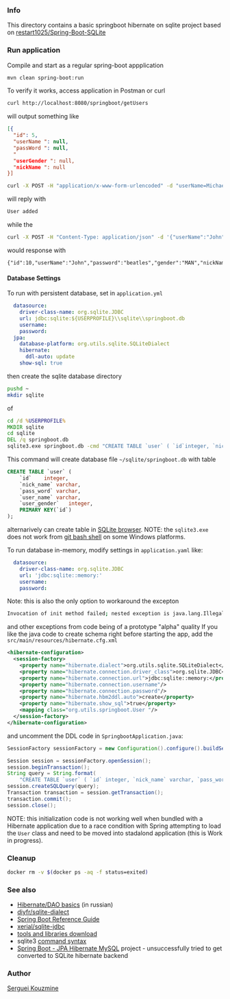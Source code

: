 ### Info

This directory contains a basic springboot hibernate on sqlite project based on
[restart1025/Spring-Boot-SQLite](https://github.com/restart1025/Spring-Boot-SQLite)

### Run application

Compile and start as a regular spring-boot appplication
```sh
mvn clean spring-boot:run
```
To verify it works, access application in Postman or curl
```sh
curl http://localhost:8080/springboot/getUsers
```
will output something like

```json
[{
  "id": 5,
  "userName ": null,
  "passWord ": null,
  "
  "userGender ": null,
  "nickName ": null
}]
```
```sh
curl -X POST -H "application/x-www-form-urlencoded" -d "userName=Michael&nickName=michaeljackson&gender=MAN&password=thriller&confirmPassword=thriller" http://localhost:8080/springboot/addUser
```
will reply with
```sh
User added
```
while the
```sh
curl -X POST -H "Content-Type: application/json" -d '{"userName":"John", "password":"beatles", "gender":"MAN"}' http://localhost:8080/springboot/addUserObject
```
would response with
```
{"id":10,"userName":"John","password":"beatles","gender":"MAN","nickName":null}

```
#### Database Settings

To run with persistent database, set in `application.yml`
```yaml
  datasource:
    driver-class-name: org.sqlite.JDBC
    url: jdbc:sqlite:${USERPROFILE}\\sqlite\\springboot.db
    username:
    password:
  jpa:
    database-platform: org.utils.sqlite.SQLiteDialect
    hibernate:
      ddl-auto: update
    show-sql: true
```

then create the sqlite database directory
```sh
pushd ~
mkdir sqlite
```
of
```cmd
cd /d %USERPROFILE%
MKDIR sqlite
cd sqlite
DEL /q springboot.db
sqlite3.exe springboot.db -cmd "CREATE TABLE `user` ( `id`integer, `nick_name`varchar, `pass_word`varchar, `user_gender`integer,  PRIMARY KEY(`id`) ); " ""
```
This command will create database file `~/sqlite/springboot.db` with table
```sql
CREATE TABLE `user` (
	`id`	integer,
	`nick_name`	varchar,
	`pass_word`	varchar,
	`user_name`	varchar,
	`user_gender`	integer,
	PRIMARY KEY(`id`)
);
```
alternarively can create table in [SQLite browser](https://sqlitebrowser.org).
NOTE: the `sqlite3.exe` does not work from [git bash shell](https://gitforwindows.org) on some Windows platforms.

To run database in-memory, modify settings in `application.yaml` like:
```yaml
  datasource:
    driver-class-name: org.sqlite.JDBC
    url: 'jdbc:sqlite::memory:'
    username:
    password:
```
Note: this is also the only option to workaround the excepton
```sh
Invocation of init method failed; nested exception is java.lang.IllegalArgumentException: No Spring Session store is configured: set the 'spring.session.store-type' property 
```
and other exceptions from code being of a prototype "alpha" quality
If you like the java code to create schema right before starting the app, add the `src/main/resources/hibernate.cfg.xml`
```xml
<hibernate-configuration>
  <session-factory>
    <property name="hibernate.dialect">org.utils.sqlite.SQLiteDialect</property>
    <property name="hibernate.connection.driver_class">org.sqlite.JDBC</property>
    <property name="hibernate.connection.url">jdbc:sqlite::memory:</property>
    <property name="hibernate.connection.username"/>
    <property name="hibernate.connection.password"/>
    <property name="hibernate.hbm2ddl.auto">create</property>
    <property name="hibernate.show_sql">true</property>
    <mapping class="org.utils.springboot.User "/>
  </session-factory>
</hibernate-configuration>
```
and uncomment the DDL code in `SpringbootApplication.java`:

```java
SessionFactory sessionFactory = new Configuration().configure().buildSessionFactory();

Session session = sessionFactory.openSession();
session.beginTransaction();
String query = String.format(
    "CREATE TABLE `user` ( `id`	integer, `nick_name` varchar, `pass_word` varchar, `user_name` varchar, `user_gender` integer, PRIMARY KEY(`id`));");
session.createSQLQuery(query);
Transaction transaction = session.getTransaction();
transaction.commit();
session.close();
```
NOTE: this initialization code is not working well when bundled with a Hibernate application
due to a race condition with Spring attempting to load the `User` class and need to be moved into stadalond application (this is Work in progress).

### Cleanup

```sh
docker rm -v $(docker ps -aq -f status=exited)
```
### See also

  * [Hibernate/DAO basics](https://habrahabr.ru/post/255829/) (in russian)
  * [diyfr/sqlite-dialect](https://github.com/diyfr/sqlite-dialect)
  * [Spring Boot Reference Guide](https://docs.spring.io/spring-boot/docs/current/reference/html/howto-build.html)
  * [xerial/sqlite-jdbc](https://bitbucket.org/xerial/sqlite-jdbc)
  * [tools and libraries download](https://www.sqlite.org/download.html)
  * sqlite3 [command syntax](https://www.sqlite.org/cli.html)
  * [Spring Boot - JPA Hibernate MySQL](https://github.com/alicankustemur/spring-boot-jpa-hibernate-mysql-example) project - unsuccessfully tried to get converted to SQLite hibernate backend

### Author
[Serguei Kouzmine](kouzmine_serguei@yahoo.com)
